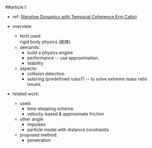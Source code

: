 ##article I:
 * ref: [(Iterative Dynamics with Temporal CoherenceErin Catto)]()
 * overview:
	 * tech used:  
	 rigid body physics (刚体)
	 * demands:
		 * build a physics engine
		 * performance -- use approximation.
		 * stability
	 * aspects:
		 * collision detection
		 * autoring (predefined rules?) -- to solve extreme mass ratio issues.

 * related work:
	 * used:
		 * time-stepping scheme
		 * velocity-based & approximate friction
	 * other angle:
		 * impulses
		 * particle model with distance constraints
	 * proposed method:
		 * penetration